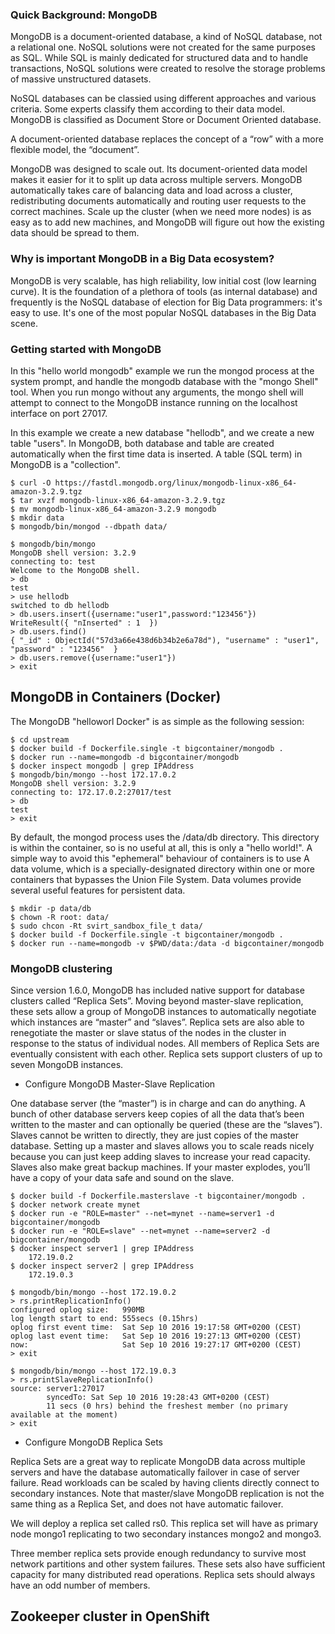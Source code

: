 ### Quick Background: MongoDB

MongoDB is a document-oriented database, a kind of NoSQL database, not a
relational one. NoSQL solutions were not created for the same purposes as SQL.
While SQL is mainly dedicated for structured data and to handle transactions,
NoSQL solutions were created to resolve the storage problems of massive
unstructured datasets.

NoSQL databases can be classied using different approaches and various criteria.
Some experts classify them according to their data model. MongoDB is
classified as Document Store or Document Oriented database.

A document-oriented database replaces the concept of a “row” with a more
flexible model, the “document”.

MongoDB was designed to scale out. Its document-oriented data model makes it 
easier for it to split up data across multiple servers. MongoDB automatically 
takes care of balancing data and load across a cluster, redistributing 
documents automatically and routing user requests to the correct machines.
Scale up the cluster (when we need more nodes) is as easy as to add new machines,
and MongoDB will figure out how the existing data should be spread to them.

### Why is important MongoDB in a Big Data ecosystem?

MongoDB is very scalable, has high reliability, low initial cost (low learning
curve). It is the foundation of a plethora of tools (as internal database) and
frequently is the NoSQL database of election for Big Data programmers: it's easy
to use. It's one of the most popular NoSQL databases in the Big Data scene.

### Getting started with MongoDB

In this "hello world mongodb" example we run the mongod process at the
system prompt, and handle the mongodb database with the "mongo Shell" tool.
When you run mongo without any arguments, the mongo shell will attempt to
connect to the MongoDB instance running on the localhost interface on port
27017.

In this example we create a new database "hellodb", and we create a new table
"users". In MongoDB, both database and table are created automatically when the
first time data is inserted. A table (SQL term) in MongoDB is a "collection".

``````
$ curl -O https://fastdl.mongodb.org/linux/mongodb-linux-x86_64-amazon-3.2.9.tgz
$ tar xvzf mongodb-linux-x86_64-amazon-3.2.9.tgz
$ mv mongodb-linux-x86_64-amazon-3.2.9 mongodb
$ mkdir data
$ mongodb/bin/mongod --dbpath data/

$ mongodb/bin/mongo
MongoDB shell version: 3.2.9
connecting to: test
Welcome to the MongoDB shell.
> db
test
> use hellodb
switched to db hellodb
> db.users.insert({username:"user1",password:"123456"})
WriteResult({ "nInserted" : 1  })
> db.users.find()
{ "_id" : ObjectId("57d3a66e438d6b34b2e6a78d"), "username" : "user1", "password" : "123456"  }
> db.users.remove({username:"user1"})
> exit
``````

## MongoDB in Containers (Docker)

The MongoDB "helloworl Docker" is as simple as the following session:

``````
$ cd upstream
$ docker build -f Dockerfile.single -t bigcontainer/mongodb .
$ docker run --name=mongodb -d bigcontainer/mongodb
$ docker inspect mongodb | grep IPAddress
$ mongodb/bin/mongo --host 172.17.0.2
MongoDB shell version: 3.2.9
connecting to: 172.17.0.2:27017/test
> db
test
> exit
``````
By default, the mongod process uses the /data/db directory. This directory is
within the container, so is no useful at all, this is only a "hello world!".
A simple way to avoid this "ephemeral" behaviour of containers is to use A data
volume, which is a specially-designated directory within one or more containers that
bypasses the Union File System. Data volumes provide several useful features
for persistent data.

``````
$ mkdir -p data/db
$ chown -R root: data/
$ sudo chcon -Rt svirt_sandbox_file_t data/
$ docker build -f Dockerfile.single -t bigcontainer/mongodb .
$ docker run --name=mongodb -v $PWD/data:/data -d bigcontainer/mongodb
``````

### MongoDB clustering

Since version 1.6.0, MongoDB has included native support for database clusters
called “Replica Sets”. Moving beyond master-slave replication, these sets allow
a group of MongoDB instances to automatically negotiate which instances are
“master” and “slaves”. Replica sets are also able to renegotiate the master or
slave status of the nodes in the cluster in response to the status of
individual nodes. All members of Replica Sets are eventually consistent with
each other. Replica sets support clusters of up to seven MongoDB instances.

- Configure MongoDB Master-Slave Replication

One database server (the “master”) is in charge and can do anything.  A bunch
of other database servers keep copies of all the data that’s been written to
the master and can optionally be queried (these are the “slaves”).  Slaves
cannot be written to directly, they are just copies of the master database.
Setting up a master and slaves allows you to scale reads nicely because you can
just keep adding slaves to increase your read capacity.  Slaves also make great
backup machines. If your master explodes, you’ll have a copy of your data safe
and sound on the slave.


``````
$ docker build -f Dockerfile.masterslave -t bigcontainer/mongodb .
$ docker network create mynet
$ docker run -e "ROLE=master" --net=mynet --name=server1 -d bigcontainer/mongodb
$ docker run -e "ROLE=slave" --net=mynet --name=server2 -d bigcontainer/mongodb
$ docker inspect server1 | grep IPAddress
	172.19.0.2
$ docker inspect server2 | grep IPAddress
	172.19.0.3

$ mongodb/bin/mongo --host 172.19.0.2
> rs.printReplicationInfo()
configured oplog size:   990MB
log length start to end: 555secs (0.15hrs)
oplog first event time:  Sat Sep 10 2016 19:17:58 GMT+0200 (CEST)
oplog last event time:   Sat Sep 10 2016 19:27:13 GMT+0200 (CEST)
now:                     Sat Sep 10 2016 19:27:17 GMT+0200 (CEST)
> exit

$ mongodb/bin/mongo --host 172.19.0.3
> rs.printSlaveReplicationInfo()
source: server1:27017
        syncedTo: Sat Sep 10 2016 19:28:43 GMT+0200 (CEST)
        11 secs (0 hrs) behind the freshest member (no primary available at the moment)
> exit
``````

- Configure MongoDB Replica Sets

Replica Sets are a great way to replicate MongoDB data across multiple servers
and have the database automatically failover in case of server failure. Read
workloads can be scaled by having clients directly connect to secondary
instances. Note that master/slave MongoDB replication is not the same thing as
a Replica Set, and does not have automatic failover.

We will deploy a replica set called rs0. This replica set will have as primary
node mongo1 replicating to two secondary instances mongo2 and mongo3.

Three member replica sets provide enough redundancy to survive most network
partitions and other system failures. These sets also have sufficient capacity
for many distributed read operations. Replica sets should always have an odd
number of members. 


## Zookeeper cluster in OpenShift


